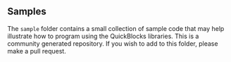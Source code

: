 ## Samples

The `sample` folder contains a small collection of sample code that may help illustrate how to program using the QuickBlocks libraries. This is a community generated repository. If you wish to add to this folder, please make a pull request.
